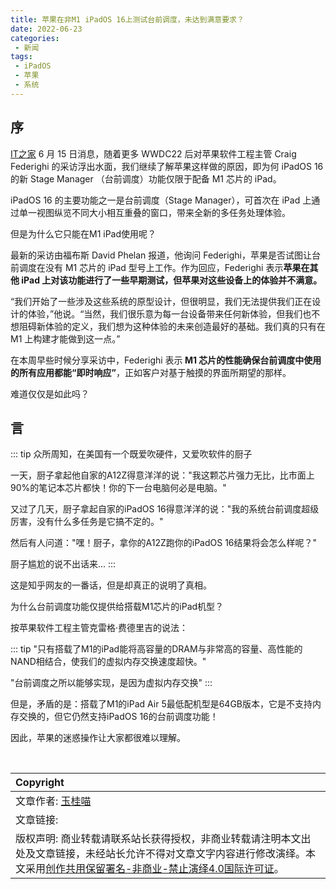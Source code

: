 ```yaml
---
title: 苹果在非M1 iPadOS 16上测试台前调度，未达到满意要求？
date: 2022-06-23
categories:
 - 新闻
tags:
 - iPadOS
 - 苹果
 - 系统
---
```


## 序

[IT之家](https://www.ithome.com) 6 月 15 日消息，随着更多 WWDC22 后对苹果软件工程主管 Craig Federighi 的采访浮出水面，我们继续了解苹果这样做的原因，即为何 iPadOS 16 的新 Stage Manager （台前调度）功能仅限于配备 M1 芯片的 iPad。

iPadOS 16 的主要功能之一是台前调度（Stage Manager），可首次在 iPad 上通过单一视图纵览不同大小相互重叠的窗口，带来全新的多任务处理体验。

但是为什么它只能在M1 iPad使用呢？

最新的采访由福布斯 David Phelan 报道，他询问 Federighi，苹果是否试图让台前调度在没有 M1 芯片的 iPad 型号上工作。作为回应，Federighi 表示<strong>苹果在其他 iPad 上对该功能进行了一些早期测试，但苹果对这些设备上的体验并不满意。</strong>

“我们开始了一些涉及这些系统的原型设计，但很明显，我们无法提供我们正在设计的体验，”他说。“当然，我们很乐意为每一台设备带来任何新体验，但我们也不想阻碍新体验的定义，我们想为这种体验的未来创造最好的基础。我们真的只有在 M1 上构建才能做到这一点。”

在本周早些时候分享采访中，Federighi 表示<strong> M1 芯片的性能确保台前调度中使用的所有应用都能“即时响应”</strong>，正如客户对基于触摸的界面所期望的那样。

难道仅仅是如此吗？

## 言

::: tip
众所周知，在美国有一个既爱吹硬件，又爱吹软件的厨子

一天，厨子拿起他自家的A12Z得意洋洋的说："我这颗芯片强力无比，比市面上90%的笔记本芯片都快！你的下一台电脑何必是电脑。"

又过了几天，厨子拿起自家的iPadOS 16得意洋洋的说："我的系统台前调度超级厉害，没有什么多任务是它搞不定的。"

然后有人问道："嘿！厨子，拿你的A12Z跑你的iPadOS 16结果将会怎么样呢？"

厨子尴尬的说不出话来...
:::

这是知乎网友的一番话，但是却真正的说明了真相。

为什么台前调度功能仅提供给搭载M1芯片的iPad机型？

按苹果软件工程主管克雷格·费德里吉的说法：

::: tip
"只有搭载了M1的iPad能将高容量的DRAM与非常高的容量、高性能的NAND相结合，使我们的虚拟内存交换速度超快。"

"台前调度之所以能够实现，是因为虚拟内存交换"
:::

但是，矛盾的是：搭载了M1的iPad Air 5最低配机型是64GB版本，它是不支持内存交换的，但它仍然支持iPadOS 16的台前调度功能！

因此，苹果的迷惑操作让大家都很难以理解。

<br>

| Copyright |
| :-----|
| 文章作者: <a href="mailto:abcd2890000456@126.com">玉桂喵</a> |
| 文章链接: []() |
| 版权声明: 商业转载请联系站长获得授权，非商业转载请注明本文出处及文章链接，未经站长允许不得对文章文字内容进行修改演绎。本文采用[创作共用保留署名-非商业-禁止演绎4.0国际许可证](https://creativecommons.org/licenses/by-nc-nd/4.0/)。 |
